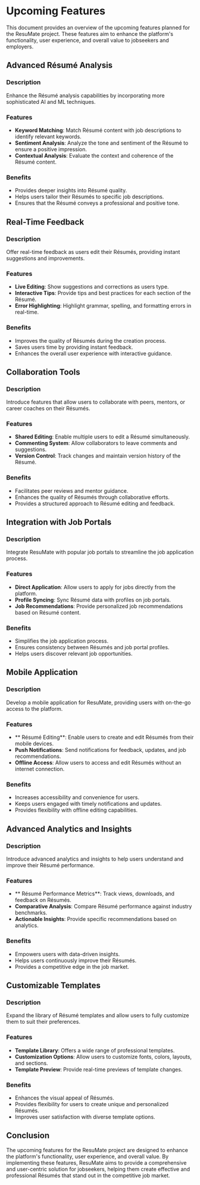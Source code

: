 # Upcoming Features

This document provides an overview of the upcoming features planned for the ResuMate project. These features aim to
enhance the platform's functionality, user experience, and overall value to jobseekers and employers.

## Advanced  Résumé Analysis

### Description
Enhance the Résumé analysis capabilities by incorporating more sophisticated AI and ML techniques.

### Features
- **Keyword Matching**: Match  Résumé content with job descriptions to identify relevant keywords.
- **Sentiment Analysis**: Analyze the tone and sentiment of the Résumé to ensure a positive impression.
- **Contextual Analysis**: Evaluate the context and coherence of the Résumé content.

### Benefits
- Provides deeper insights into  Résumé quality.
- Helps users tailor their  Résumés to specific job descriptions.
- Ensures that the Résumé conveys a professional and positive tone.

## Real-Time Feedback

### Description
Offer real-time feedback as users edit their Résumés, providing instant suggestions and improvements.

### Features
- **Live Editing**: Show suggestions and corrections as users type.
- **Interactive Tips**: Provide tips and best practices for each section of the Résumé.
- **Error Highlighting**: Highlight grammar, spelling, and formatting errors in real-time.

### Benefits
- Improves the quality of Résumés during the creation process.
- Saves users time by providing instant feedback.
- Enhances the overall user experience with interactive guidance.

## Collaboration Tools

### Description
Introduce features that allow users to collaborate with peers, mentors, or career coaches on their Résumés.

### Features
- **Shared Editing**: Enable multiple users to edit a  Résumé simultaneously.
- **Commenting System**: Allow collaborators to leave comments and suggestions.
- **Version Control**: Track changes and maintain version history of the Résumé.

### Benefits
- Facilitates peer reviews and mentor guidance.
- Enhances the quality of Résumés through collaborative efforts.
- Provides a structured approach to Résumé editing and feedback.

## Integration with Job Portals

### Description
Integrate ResuMate with popular job portals to streamline the job application process.

### Features
- **Direct Application**: Allow users to apply for jobs directly from the platform.
- **Profile Syncing**: Sync  Résumé data with profiles on job portals.
- **Job Recommendations**: Provide personalized job recommendations based on  Résumé content.

### Benefits
- Simplifies the job application process.
- Ensures consistency between  Résumés and job portal profiles.
- Helps users discover relevant job opportunities.

## Mobile Application

### Description
Develop a mobile application for ResuMate, providing users with on-the-go access to the platform.

### Features
- ** Résumé Editing**: Enable users to create and edit  Résumés from their mobile devices.
- **Push Notifications**: Send notifications for feedback, updates, and job recommendations.
- **Offline Access**: Allow users to access and edit Résumés without an internet connection.

### Benefits
- Increases accessibility and convenience for users.
- Keeps users engaged with timely notifications and updates.
- Provides flexibility with offline editing capabilities.

## Advanced Analytics and Insights

### Description
Introduce advanced analytics and insights to help users understand and improve their Résumé performance.

### Features
- ** Résumé Performance Metrics**: Track views, downloads, and feedback on Résumés.
- **Comparative Analysis**: Compare Résumé performance against industry benchmarks.
- **Actionable Insights**: Provide specific recommendations based on analytics.

### Benefits
- Empowers users with data-driven insights.
- Helps users continuously improve their  Résumés.
- Provides a competitive edge in the job market.

## Customizable Templates

### Description
Expand the library of Résumé templates and allow users to fully customize them to suit their preferences.

### Features
- **Template Library**: Offers a wide range of professional templates.
- **Customization Options**: Allow users to customize fonts, colors, layouts, and sections.
- **Template Preview**: Provide real-time previews of template changes.

### Benefits
- Enhances the visual appeal of Résumés.
- Provides flexibility for users to create unique and personalized  Résumés.
- Improves user satisfaction with diverse template options.

## Conclusion

The upcoming features for the ResuMate project are designed to enhance the platform's functionality, user experience,
and overall value. By implementing these features, ResuMate aims to provide a comprehensive and user-centric solution
for jobseekers, helping them create effective and professional Résumés that stand out in the competitive job market.
